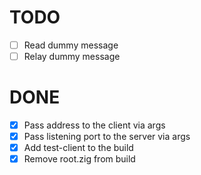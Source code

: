 # TODO

- [ ] Read dummy message
- [ ] Relay dummy message

# DONE

- [x] Pass address to the client via args
- [x] Pass listening port to the server via args
- [x] Add test-client to the build
- [x] Remove root.zig from build
